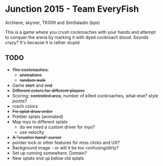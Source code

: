 # Junction 2015 - Team EveryFish

Archieve, skyvier, TK009 and SimSaladin (bps)

This is a game where you crush cockroaches with your hands and attempt to
conquer the arena by marking it with dyed cockroach blood. Sounds crazy? It's
because it is rather stupid

## TODO

- ~~The cockroaches~~:
  - ~~animations~~
  - ~~random walk~~
- Game ~~start~~ and ~~end~~
- ~~Different colors for different players~~
- Scoring: ~~controlled area~~, number of killed cockroaches, what else? style
  points?
- roach colors
- ~~Fix splat draw order~~
- Prettier splats (animated)
- Map myo to different splats
  - do we need a custom driver for myo?
  - use velocity
- ~~A "crusher hand" cursor~~
- pointer lock or other features for miss clicks and UX?
- Background image - or will it be too confusing/dirty?
- Set up running somewhere. Domain?
- New splats end up below old splats
